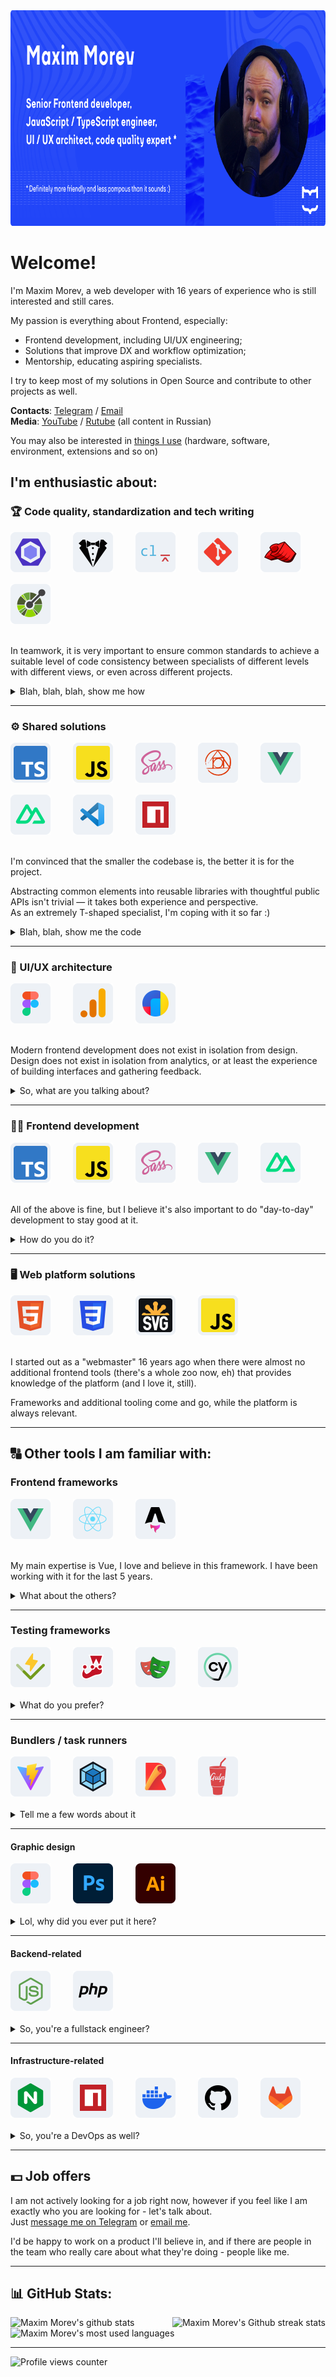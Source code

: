 <img src="./.github/assets/banner.png" alt="Promotional image of Maxim Morev's account" width="846" height="345" />

# Welcome!

I'm Maxim Morev, a web developer with 16 years of experience who is still interested and still cares.

My passion is everything about Frontend, especially:

* Frontend development, including UI/UX engineering;
* Solutions that improve DX and workflow optimization;
* Mentorship, educating aspiring specialists.

I try to keep most of my solutions in Open Source and contribute to other projects as well.

**Contacts**: [Telegram](https://t.me/max_seainside) / [Email](mailto:max.seainside@gmail.com) \
**Media**: [YouTube](https://www.youtube.com/@MorevOnline) / [Rutube](https://rutube.ru/channel/741545/) (all content in Russian)

You may also be interested in [things I use](https://github.com/MorevM/use) (hardware, software, environment, extensions and so on)

## I'm enthusiastic about:

### 🏆 Code quality, standardization and tech writing

<!-- Technologies & Tools -->
<div style="display: flex; flex-wrap: wrap; gap: 16px;">
  <!-- ESLint -->
  <a href="https://eslint.org/" title="ESLint" target="_blank" rel="noopener noreferrer">
    <picture>
      <source media="(prefers-color-scheme: dark)" srcset="./.github/assets/logos/dark/eslint.svg" />
      <img width="64" height="64" alt="ESLint logotype" src="./.github/assets/logos/light/eslint.svg" />
    </picture>
  </a>&nbsp;

  <!-- Stylelint -->
  <a href="https://stylelint.io/" title="Stylelint" target="_blank" rel="noopener noreferrer">
    <picture>
      <source media="(prefers-color-scheme: dark)" srcset="./.github/assets/logos/dark/stylelint.svg" />
      <img width="64" height="64" alt="Stylelint logotype" src="./.github/assets/logos/light/stylelint.svg" />
    </picture>
  </a>&nbsp;

  <!-- Commitlint -->
  <a href="https://commitlint.js.org/" title="Commitlint" target="_blank" rel="noopener noreferrer">
    <picture>
      <source media="(prefers-color-scheme: dark)" srcset="./.github/assets/logos/dark/commitlint.svg" />
      <img width="64" height="64" alt="Commitlint logotype" src="./.github/assets/logos/light/commitlint.svg" />
    </picture>
  </a>&nbsp;

  <!-- Git -->
  <a href="https://git-scm.com/" title="Git" target="_blank" rel="noopener noreferrer">
    <picture>
      <source media="(prefers-color-scheme: dark)" srcset="./.github/assets/logos/dark/git.svg" />
      <img width="64" height="64" alt="Git logotype" src="./.github/assets/logos/light/git.svg" />
    </picture>
  </a>&nbsp;

  <!-- Lefthook -->
  <a href="https://evilmartians.com/opensource/lefthook" title="Lefthook" target="_blank" rel="noopener noreferrer">
    <picture>
      <source media="(prefers-color-scheme: dark)" srcset="./.github/assets/logos/dark/lefthook.svg" />
      <img width="64" height="64" alt="Lefthook logotype" src="./.github/assets/logos/light/lefthook.svg" />
    </picture>
  </a>&nbsp;

  <!-- OpenAPI -->
  <a href="https://www.openapis.org/" title="OpenAPI" target="_blank" rel="noopener noreferrer">
    <picture>
      <source media="(prefers-color-scheme: dark)" srcset="./.github/assets/logos/dark/open-api.svg" />
      <img width="64" height="64" alt="OpenAPI logotype" src="./.github/assets/logos/light/open-api.svg" />
    </picture>
  </a>&nbsp;
</div>

<br />

In teamwork, it is very important to ensure common standards to achieve a suitable level of code consistency
between specialists of different levels with different views, or even across different projects.

<details>
  <summary>Blah, blah, blah, show me how</summary>

  ---

  * Check out [ESLint config](https://github.com/MorevM/eslint-config) that contains more than 1200 rules for the tools that I and the team use. \
    I review, update and extend it regularly (weekly, sometimes more often).
  * Take a look on [StyleLint config](https://github.com/MorevM/stylelint-config) that contains more than 200 rules for CSS and 70+ for SCSS,
    including autoformatting to maintain order within rules and properties and other good practices.
  * As a big fan of universal code beauty, I'm a member of [stylelint-stylistic](https://github.com/stylelint-stylistic) organization. \
    We're maintaining stylistic rules that are [no longer supported](https://github.com/stylelint/stylelint/issues/6961) in the core Stylelint project.
  * [Commitlint config](https://github.com/MorevM/commitlint-config) provides a unified style of commits
    (using [Conventional commits](https://www.conventionalcommits.org/en/v1.0.0/) with ability to expand) and changelog generation.
  * My [platform agnostic solution for testing Stylelint plugins](https://github.com/MorevM/commitlint-config) might help you
    if you're developing your own Stylelint plugin, I'm also including this as a sample of my technical writing -
    [check out the documentation](https://morevm.github.io/stylelint-testing-library/).

</details>

---

### ⚙️ Shared solutions

<!-- Technologies & Tools -->
<div style="display: flex; flex-wrap: wrap; gap: 16px;">
  <!-- TypeScript -->
  <a href="https://www.typescriptlang.org/" title="TypeScript" target="_blank" rel="noopener noreferrer">
    <picture>
      <source media="(prefers-color-scheme: dark)" srcset="./.github/assets/logos/dark/typescript.svg" />
      <img width="64" height="64" alt="TypeScript logotype" src="./.github/assets/logos/light/typescript.svg" />
    </picture>
  </a>&nbsp;

  <!-- JavaScript -->
  <a href="https://developer.mozilla.org/en-US/docs/Web/JavaScript" title="JavaScript" target="_blank" rel="noopener noreferrer">
    <picture>
      <source media="(prefers-color-scheme: dark)" srcset="./.github/assets/logos/dark/javascript.svg" />
      <img width="64" height="64" alt="JavaScript logotype" src="./.github/assets/logos/light/javascript.svg" />
    </picture>
  </a>&nbsp;

  <!-- SASS -->
  <a href="https://sass-lang.com/" title="SASS" target="_blank" rel="noopener noreferrer">
    <picture>
      <source media="(prefers-color-scheme: dark)" srcset="./.github/assets/logos/dark/sass.svg" />
      <img width="64" height="64" alt="SASS logotype" src="./.github/assets/logos/light/sass.svg" />
    </picture>
  </a>&nbsp;

  <!-- PostCSS -->
  <a href="https://postcss.org/" title="PostCSS" target="_blank" rel="noopener noreferrer">
    <picture>
      <source media="(prefers-color-scheme: dark)" srcset="./.github/assets/logos/dark/postcss.svg" />
      <img width="64" height="64" alt="PostCSS logotype" src="./.github/assets/logos/light/postcss.svg" />
    </picture>
  </a>&nbsp;

  <!-- Vue -->
  <a href="https://vuejs.org/" title="Vue" target="_blank" rel="noopener noreferrer">
    <picture>
      <source media="(prefers-color-scheme: dark)" srcset="./.github/assets/logos/dark/vue.svg" />
      <img width="64" height="64" alt="Vue logotype" src="./.github/assets/logos/light/vue.svg" />
    </picture>
  </a>&nbsp;

  <!-- Nuxt -->
  <a href="https://nuxt.com/" title="Nuxt" target="_blank" rel="noopener noreferrer">
    <picture>
      <source media="(prefers-color-scheme: dark)" srcset="./.github/assets/logos/dark/nuxt.svg" />
      <img width="64" height="64" alt="Nuxt logotype" src="./.github/assets/logos/light/nuxt.svg" />
    </picture>
  </a>&nbsp;

  <!-- VSCode -->
  <a href="https://code.visualstudio.com/" title="VSCode" target="_blank" rel="noopener noreferrer">
    <picture>
      <source media="(prefers-color-scheme: dark)" srcset="./.github/assets/logos/dark/vscode.svg" />
      <img width="64" height="64" alt="VSCode logotype" src="./.github/assets/logos/light/vscode.svg" />
    </picture>
  </a>&nbsp;

  <!-- NPM -->
  <a href="https://www.npmjs.com/" title="NPM" target="_blank" rel="noopener noreferrer">
    <picture>
      <source media="(prefers-color-scheme: dark)" srcset="./.github/assets/logos/dark/npm.svg" />
      <img width="64" height="64" alt="NPM logotype" src="./.github/assets/logos/light/npm.svg" />
    </picture>
  </a>&nbsp;
</div>

<br />

I'm convinced that the smaller the codebase is, the better it is for the project.

Abstracting common elements into reusable libraries with thoughtful public APIs isn't trivial — 
it takes both experience and perspective. \
As an extremely T-shaped specialist, I'm coping with it so far :)

<details>
  <summary>Blah, blah, show me the code</summary>

  <br />

  > Of course, most solutions are under NDA, but there are also some in Open Source.

  * [`@morev/utils`](https://github.com/MorevM/utils) \
    100+ fully typed JavaScript utilities for everyday use.
  * [`more-sass`](https://github.com/MorevM/more-sass) \
    The library of useful SCSS mixins and functions.
  * [`@morev/vue-transitions`](https://github.com/MorevM/vue-transitions/) \
    Reusable interface transitions library for Vue2/Vue3 both.
  * [`@morev/equal-heights`](https://github.com/MorevM/equal-heights/) \
    Framework agnostic solution to emulate [CSS Subgrid](hhttps://developer.mozilla.org/en-US/docs/Web/CSS/CSS_grid_layout/Subgrid).
  * [`postcss-specificity-decorator`](https://github.com/MorevM/utils) \
    PostCSS Plugin to increase the specificity of selectors via decorator-like syntax.

  There are many others! You can find the rest under the ["Repositories" tab in my account](https://github.com/MorevM?tab=repositories).

</details>

---

### 🎨 UI/UX architecture

<!-- Technologies & Tools -->
<div style="display: flex; flex-wrap: wrap; gap: 16px;">
  <!-- Figma -->
  <a href="https://www.figma.com/" title="Figma" target="_blank" rel="noopener noreferrer">
    <picture>
      <source media="(prefers-color-scheme: dark)" srcset="./.github/assets/logos/dark/figma.svg" />
      <img width="64" height="64" alt="Figma logotype" src="./.github/assets/logos/light/figma.svg" />
    </picture>
  </a>&nbsp;

  <!-- Google Analytics -->
  <a href="https://marketingplatform.google.com/about/analytics/" title="Google Analytics" target="_blank" rel="noopener noreferrer">
    <picture>
      <source media="(prefers-color-scheme: dark)" srcset="./.github/assets/logos/dark/ga.svg" />
      <img width="64" height="64" alt="Google Analytics logotype" src="./.github/assets/logos/light/ga.svg" />
    </picture>
  </a>&nbsp;

  <!-- Yandex Metrika -->
  <a href="https://metrika.yandex.ru/" title="Yandex.Metrika" target="_blank" rel="noopener noreferrer">
    <picture>
      <source media="(prefers-color-scheme: dark)" srcset="./.github/assets/logos/dark/metrika.svg" />
      <img width="64" height="64" alt="Yandex.Metrika logotype" src="./.github/assets/logos/light/metrika.svg" />
    </picture>
  </a>&nbsp;
</div>

<br />

Modern frontend development does not exist in isolation from design. \
Design does not exist in isolation from analytics, or at least the experience of building interfaces and gathering feedback.

<details>
  <summary>So, what are you talking about?</summary>

  ---

  It's all about creating and **maintaining** a design systems based on user analytics and the web in general. \
  This is the best way to speed up development and preserve maintainability and consistency. I know how to do this. \
  In general, I believe that "UX" is pretty good at standardizing and fitting into guidelines if there is enough visual experience and proper component design.

  > I'm a design-savvy programmer, not a designer who understands something about code. \
  > This means I'm unlikely to create a "wow!" design concept, but I'm definitely the best person to tidy up an existing one
  > and ensure further communication between frontenders and designers in a way that doesn't hurt.

</details>

---

### 👨‍💻 Frontend development

<!-- Technologies & Tools -->
<div style="display: flex; flex-wrap: wrap; gap: 16px;">
  <!-- TypeScript -->
  <a href="https://www.typescriptlang.org/" title="TypeScript" target="_blank" rel="noopener noreferrer">
    <picture>
      <source media="(prefers-color-scheme: dark)" srcset="./.github/assets/logos/dark/typescript.svg" />
      <img width="64" height="64" alt="TypeScript logotype" src="./.github/assets/logos/light/typescript.svg" />
    </picture>
  </a>&nbsp;

  <!-- JavaScript -->
  <picture>
    <source media="(prefers-color-scheme: dark)" srcset="./.github/assets/logos/dark/javascript.svg" />
    <img width="64" height="64" alt="JavaScript logotype" src="./.github/assets/logos/light/javascript.svg" />
  </picture>&nbsp;

  <!-- SASS -->
  <a href="https://sass-lang.com/" title="SASS" target="_blank" rel="noopener noreferrer">
    <picture>
      <source media="(prefers-color-scheme: dark)" srcset="./.github/assets/logos/dark/sass.svg" />
      <img width="64" height="64" alt="SASS logotype" src="./.github/assets/logos/light/sass.svg" />
    </picture>
  </a>&nbsp;

  <!-- Vue -->
  <a href="https://vuejs.org/" title="Vue" target="_blank" rel="noopener noreferrer">
    <picture>
      <source media="(prefers-color-scheme: dark)" srcset="./.github/assets/logos/dark/vue.svg" />
      <img width="64" height="64" alt="Vue logotype" src="./.github/assets/logos/light/vue.svg" />
    </picture>
  </a>&nbsp;

  <!-- Nuxt -->
  <a href="https://nuxt.com/" title="Nuxt" target="_blank" rel="noopener noreferrer">
    <picture>
      <source media="(prefers-color-scheme: dark)" srcset="./.github/assets/logos/dark/nuxt.svg" />
      <img width="64" height="64" alt="Nuxt logotype" src="./.github/assets/logos/light/nuxt.svg" />
    </picture>
  </a>&nbsp;
</div>

<br />

All of the above is fine, but I believe it's also important to do "day-to-day" development to stay good at it.

<details>
  <summary>How do you do it?</summary>

  ---

  Lately I've been doing a lot more consulting than developing on my own,
  but either way it keeps me connected to real-world problems and lets me call myself a "playing coach".

  Some of my publicly available projects that I can tell you about my participation in: 

  * <https://uflor.ru/>
  * <https://championtool.ru/>
  * <https://prostudio.ru/>

</details>

---

### 🖥️ Web platform solutions

<!-- Technologies & Tools -->
<div style="display: flex; flex-wrap: wrap; gap: 16px;">
  <!-- HTML5 -->
  <picture>
    <source media="(prefers-color-scheme: dark)" srcset="./.github/assets/logos/dark/html5.svg" />
    <img width="64" height="64" alt="HTML5 logotype" src="./.github/assets/logos/light/html5.svg" />
  </picture>&nbsp;

  <!-- CSS3 -->
  <picture>
    <source media="(prefers-color-scheme: dark)" srcset="./.github/assets/logos/dark/css3.svg" />
    <img width="64" height="64" alt="CSS3 logotype" src="./.github/assets/logos/light/css3.svg" />
  </picture>&nbsp;

  <!-- SVG -->
  <picture>
    <source media="(prefers-color-scheme: dark)" srcset="./.github/assets/logos/dark/svg.svg" />
    <img width="64" height="64" alt="SVG logotype" src="./.github/assets/logos/light/svg.svg" />
  </picture>&nbsp;

  <!-- JavaScript -->
  <picture>
    <source media="(prefers-color-scheme: dark)" srcset="./.github/assets/logos/dark/javascript.svg" />
    <img width="64" height="64" alt="JavaScript logotype" src="./.github/assets/logos/light/javascript.svg" />
  </picture>&nbsp;
</div>

<br />

I started out as a "webmaster" 16 years ago when there were almost no additional frontend tools (there's a whole zoo now, eh)
that provides knowledge of the platform (and I love it, still).

Frameworks and additional tooling come and go, while the platform is always relevant.

---

## 🔠 Other tools I am familiar with:

### Frontend frameworks

<!-- Technologies & Tools -->
<div style="display: flex; flex-wrap: wrap; gap: 16px;">
  <!-- Vue -->
  <a href="https://vuejs.org/" title="Vue" target="_blank" rel="noopener noreferrer">
    <picture>
      <source media="(prefers-color-scheme: dark)" srcset="./.github/assets/logos/dark/vue.svg" />
      <img width="64" height="64" alt="Vue logotype" src="./.github/assets/logos/light/vue.svg" />
    </picture>
  </a>&nbsp;

  <!-- React -->
  <a href="https://react.dev/" title="React" target="_blank" rel="noopener noreferrer">
    <picture>
      <source media="(prefers-color-scheme: dark)" srcset="./.github/assets/logos/dark/react.svg" />
      <img width="64" height="64" alt="React logotype" src="./.github/assets/logos/light/react.svg" />
    </picture>
  </a>&nbsp;

  <!-- Astro -->
  <a href="https://astro.build/" title="Astro" target="_blank" rel="noopener noreferrer">
    <picture>
      <source media="(prefers-color-scheme: dark)" srcset="./.github/assets/logos/dark/astro.svg" />
      <img width="64" height="64" alt="Astro logotype" src="./.github/assets/logos/light/astro.svg" />
    </picture>
  </a>&nbsp;
</div>

<br />

My main expertise is Vue, I love and believe in this framework. I have been working with it for the last 5 years.

<details>
  <summary>What about the others?</summary>

  ---

  Familiar with React, but without a deep dive into the ecosystem. \
  I like Astro conceptually, right now I'm developing my own site on it,
  because I want to achieve maximum client performance keeping DX relatively compared to Vue.

  I haven't come across Svelte, Solid and Angular in real work, but would like to get better with them, if there are any offers.

</details>

---

### Testing frameworks

<!-- Technologies & Tools -->
<div style="display: flex; flex-wrap: wrap; gap: 16px;">
  <!-- Vitest -->
  <a href="https://vitest.dev/" title="Vitest" target="_blank" rel="noopener noreferrer">
    <picture>
      <source media="(prefers-color-scheme: dark)" srcset="./.github/assets/logos/dark/vitest.svg" />
      <img width="64" height="64" alt="Vitest logotype" src="./.github/assets/logos/light/vitest.svg" />
    </picture>
  </a>&nbsp;

  <!-- Jest -->
  <a href="https://jestjs.io/" title="Jest" target="_blank" rel="noopener noreferrer">
    <picture>
      <source media="(prefers-color-scheme: dark)" srcset="./.github/assets/logos/dark/jest.svg" />
      <img width="64" height="64" alt="Jest logotype" src="./.github/assets/logos/light/jest.svg" />
    </picture>
  </a>&nbsp;

  <!-- Playwright -->
  <a href="https://playwright.dev/" title="Playwright" target="_blank" rel="noopener noreferrer">
    <picture>
      <source media="(prefers-color-scheme: dark)" srcset="./.github/assets/logos/dark/playwright.svg" />
      <img width="64" height="64" alt="Playwright logotype" src="./.github/assets/logos/light/playwright.svg" />
    </picture>
  </a>&nbsp;

  <!-- Cypress -->
  <a href="https://www.cypress.io/" title="Cypress" target="_blank" rel="noopener noreferrer">
    <picture>
      <source media="(prefers-color-scheme: dark)" srcset="./.github/assets/logos/dark/cypress.svg" />
      <img width="64" height="64" alt="Cypress logotype" src="./.github/assets/logos/light/cypress.svg" />
    </picture>
  </a>&nbsp;
</div>

<br />

<details>
  <summary>What do you prefer?</summary>

  ---

  If I have a choice, I prefer to use [Vitest](https://vitest.dev/) for unit tests
  and [Playwright](https://playwright.dev/) for end-to-end testing, but I'm familiar with others as well.

  Actually, I believe that the specific tool is not very important -
  it's the overall understanding and culture of testing that matters.

</details>

---

### Bundlers / task runners

<!-- Technologies & Tools -->
<div style="display: flex; flex-wrap: wrap; gap: 16px;">
  <!-- Vite -->
  <a href="https://vitejs.dev/" title="Vite" target="_blank" rel="noopener noreferrer">
    <picture>
      <source media="(prefers-color-scheme: dark)" srcset="./.github/assets/logos/dark/vite.svg" />
      <img width="64" height="64" alt="Vite logotype" src="./.github/assets/logos/light/vite.svg" />
    </picture>
  </a>&nbsp;

  <!-- Webpack -->
  <a href="https://webpack.js.org/" title="Webpack" target="_blank" rel="noopener noreferrer">
    <picture>
      <source media="(prefers-color-scheme: dark)" srcset="./.github/assets/logos/dark/webpack.svg" />
      <img width="64" height="64" alt="Webpack logotype" src="./.github/assets/logos/light/webpack.svg" />
    </picture>
  </a>&nbsp;

  <!-- Rollup -->
  <a href="https://rollupjs.org/" title="Rollup" target="_blank" rel="noopener noreferrer">
    <picture>
      <source media="(prefers-color-scheme: dark)" srcset="./.github/assets/logos/dark/rollup.svg" />
      <img width="64" height="64" alt="Rollup logotype" src="./.github/assets/logos/light/rollup.svg" />
    </picture>
  </a>&nbsp;

  <!-- Gulp -->
  <a href="https://gulpjs.com/" title="Gulp" target="_blank" rel="noopener noreferrer">
    <picture>
      <source media="(prefers-color-scheme: dark)" srcset="./.github/assets/logos/dark/gulp.svg" />
      <img width="64" height="64" alt="Gulp logotype" src="./.github/assets/logos/light/gulp.svg" />
    </picture>
  </a>&nbsp;
</div>

<br />

<details>
  <summary>Tell me a few words about it</summary>

  ---

  I prefer to use [Vite](https://vite.dev/) if possible - for ease of configuration, extensibility, speed and out-of-box TS support. \
  I've encountered writing plugins/transformers under Webpack and Vite (by the way, check out [unplugin](https://github.com/unjs/unplugin) if need that too).

  Task runners... for a while I thought they had their uses, but now I think it's easier to just use native `scripts` instead,
  a task runner is just an unnecessary dependency that's losing popularity.

  I'm following the [Void Zero](https://voidzero.dev/) initiative with interest and what it will evolve into.
  Might have to learn Rust :)

</details>

---

#### Graphic design

<!-- Technologies & Tools -->
<div style="display: flex; flex-wrap: wrap; gap: 16px;">
  <!-- Figma -->
  <a href="https://figma.com/" title="Figma" target="_blank" rel="noopener noreferrer">
    <picture>
      <source media="(prefers-color-scheme: dark)" srcset="./.github/assets/logos/dark/figma.svg" />
      <img width="64" height="64" alt="Figma logotype" src="./.github/assets/logos/light/figma.svg" />
    </picture>
  </a>&nbsp;

  <!-- Photoshop -->
  <a href="https://www.adobe.com/products/photoshop.html" title="Photoshop" target="_blank" rel="noopener noreferrer">
    <picture>
      <source media="(prefers-color-scheme: dark)" srcset="./.github/assets/logos/dark/photoshop.svg" />
      <img width="64" height="64" alt="Photoshop logotype" src="./.github/assets/logos/light/photoshop.svg" />
    </picture>
  </a>&nbsp;

  <!-- Illustrator -->
  <a href="https://www.adobe.com/products/illustrator.html" title="Illustrator" target="_blank" rel="noopener noreferrer">
    <picture>
      <source media="(prefers-color-scheme: dark)" srcset="./.github/assets/logos/dark/illustrator.svg" />
      <img width="64" height="64" alt="Illustrator logotype" src="./.github/assets/logos/light/illustrator.svg" />
    </picture>
  </a>&nbsp;
</div>

<br />

<details>
  <summary>Lol, why did you ever put it here?</summary>

  ---

  Well, this is a non-core thing at all, but do you know how many times I've seen project deadlines pushed back
  because there was a formal excuse like "the designer didn't finish something or did something wrong"? :)

  If necessary I'll finish/draw/edit/fix icons/layouts/components/raster graphics on my own without involving a profile specialist.
  Sometimes it saves a lot of time and attention.

</details>

---

#### Backend-related

<!-- Technologies & Tools -->
<div style="display: flex; flex-wrap: wrap; gap: 16px;">
  <!-- NodeJS -->
  <a href="https://nodejs.org/" title="NodeJS" target="_blank" rel="noopener noreferrer">
    <picture>
      <source media="(prefers-color-scheme: dark)" srcset="./.github/assets/logos/dark/nodejs.svg" />
      <img width="64" height="64" alt="NodeJS logotype" src="./.github/assets/logos/light/nodejs.svg" />
    </picture>
  </a>&nbsp;

  <!-- PHP -->
  <a href="https://www.php.net/" title="PHP" target="_blank" rel="noopener noreferrer">
    <picture>
      <source media="(prefers-color-scheme: dark)" srcset="./.github/assets/logos/dark/php.svg" />
      <img width="64" height="64" alt="PHP logotype" src="./.github/assets/logos/light/php.svg" />
    </picture>
  </a>&nbsp;
</div>

<br />

<details>
  <summary>So, you're a fullstack engineer?</summary>

  ---

  Years ago I was relatively good at it, but for the last 5 years or so I've hardly ever come across it, meaning developing on my own. \
  Nevertheless - understanding remains, which allows better communication with related specialists and this is important when designing systems.

</details>

---

#### Infrastructure-related

<!-- Technologies & Tools -->
<div style="display: flex; flex-wrap: wrap; gap: 16px;">
  <!-- nginx -->
  <a href="https://nginx.org/" title="nginx" target="_blank" rel="noopener noreferrer">
    <picture>
      <source media="(prefers-color-scheme: dark)" srcset="./.github/assets/logos/dark/nginx.svg" />
      <img width="64" height="64" alt="nginx logotype" src="./.github/assets/logos/light/nginx.svg" />
    </picture>
  </a>&nbsp;

  <!-- NPM -->
  <a href="https://www.npmjs.com/" title="NPM" target="_blank" rel="noopener noreferrer">
    <picture>
      <source media="(prefers-color-scheme: dark)" srcset="./.github/assets/logos/dark/npm.svg" />
      <img width="64" height="64" alt="NPM logotype" src="./.github/assets/logos/light/npm.svg" />
    </picture>
  </a>&nbsp;

  <!-- Docker -->
  <a href="https://www.docker.com/" title="Docker" target="_blank" rel="noopener noreferrer">
    <picture>
      <source media="(prefers-color-scheme: dark)" srcset="./.github/assets/logos/dark/docker.svg" />
      <img width="64" height="64" alt="Docker logotype" src="./.github/assets/logos/light/docker.svg" />
    </picture>
  </a>&nbsp;

  <!-- Github -->
  <a href="https://github.com/" title="Github" target="_blank" rel="noopener noreferrer">
    <picture>
      <source media="(prefers-color-scheme: dark)" srcset="./.github/assets/logos/dark/github.svg" />
      <img width="64" height="64" alt="Github logotype" src="./.github/assets/logos/light/github.svg" />
    </picture>
  </a>&nbsp;

  <!-- Gitlab -->
  <a href="https://gitlab.com/" title="Gitlab" target="_blank" rel="noopener noreferrer">
    <picture>
      <source media="(prefers-color-scheme: dark)" srcset="./.github/assets/logos/dark/gitlab.svg" />
      <img width="64" height="64" alt="Gitlab logotype" src="./.github/assets/logos/light/gitlab.svg" />
    </picture>
  </a>&nbsp;
</div>

<br />

<details>
  <summary>So, you're a DevOps as well?</summary>

  ---

  I would say FrontOps, ha-ha. I once joked that I could replace a small IT department with just myself :) \
  But for now, it's the same as it is with the backend - my focus has shifted heavily towards the frontend in the last few years.

</details>

---

## 💵 Job offers

I am not actively looking for a job right now, however if you feel like I am exactly who you are looking for - let's talk about. \
Just [message me on Telegram](https://t.me/max_seainside) or [email me](mailto:max.seainside@gmail.com).

I'd be happy to work on a product I'll believe in,
and if there are people in the team who really care about what they're doing - people like me.

---

## 📊 GitHub Stats:

<div align="justify">
  <picture>
    <source media="(prefers-color-scheme: dark)" srcset="https://github-readme-stats.vercel.app/api?username=morevm&theme=holi&hide_border=true&include_all_commits=true&count_private=true&rank_icon=github&card_width=420&ring_color=2145f8&title_color=5da6e7&bg_color=1a1f25" />
    <img alt="Maxim Morev's github stats" src="https://github-readme-stats.vercel.app/api?username=morevm&theme=default&hide_border=true&include_all_commits=true&count_private=true&rank_icon=github&card_width=420&ring_color=2145f8&title_color=2145f8&bg_color=f7f7f7" />
  </picture>

  <picture>
    <source media="(prefers-color-scheme: dark)" srcset="https://github-readme-streak-stats.herokuapp.com?user=morevm&theme=highcontrast&hide_border=true&card_width=420&background=1A1F25&stroke=FFFFFF11&sideNums=5DA6E7&ring=1C3AD3&fire=5DA6E7&currStreakLabel=FFFFFF&sideLabels=FFFFFF&hide_longest_streak=true" />
    <img alt="Maxim Morev's Github streak stats" src="https://github-readme-streak-stats.herokuapp.com?user=morevm&hide_border=true&card_width=420&background=F7F7F7&stroke=00000011&sideNums=1C3AD3&ring=1C3AD3&fire=1270F8&currStreakLabel=000000&hide_longest_streak=true" />
  </picture>

  <picture>
    <source media="(prefers-color-scheme: dark)" srcset="https://github-readme-stats.vercel.app/api/top-langs/?username=morevm&theme=holi&hide_border=true&include_all_commits=false&count_private=true&layout=compact&card_width=846&bg_color=1A1F25&title_color=5da6e7" />
    <img alt="Maxim Morev's most used languages" src="https://github-readme-stats.vercel.app/api/top-langs/?username=morevm&theme=default&hide_border=true&include_all_commits=false&count_private=true&layout=compact&card_width=846&bg_color=f7f7f7&title_color=2145f8" />
  </picture>
</div>

---

![Profile views counter](https://visitcount.itsvg.in/api?id=morevm&icon=5&color=6)
